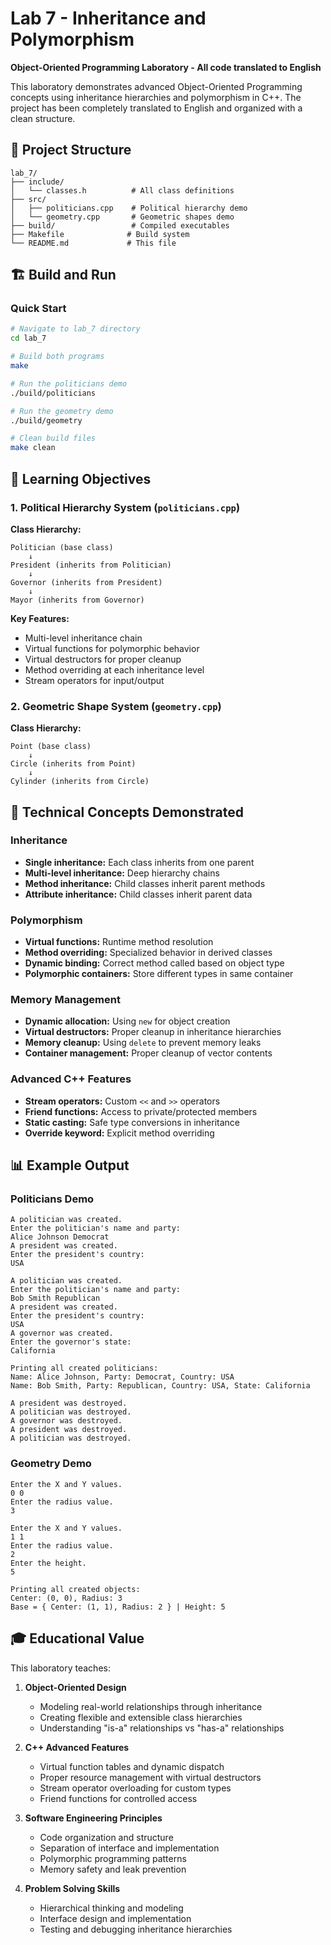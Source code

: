 # Lab 7 - Inheritance and Polymorphism

**Object-Oriented Programming Laboratory - All code translated to English**

This laboratory demonstrates advanced Object-Oriented Programming concepts using inheritance hierarchies and polymorphism in C++. The project has been completely translated to English and organized with a clean structure.

## 📁 Project Structure

```
lab_7/
├── include/
│   └── classes.h          # All class definitions
├── src/
│   ├── politicians.cpp    # Political hierarchy demo
│   └── geometry.cpp       # Geometric shapes demo
├── build/                 # Compiled executables
├── Makefile              # Build system
└── README.md             # This file
```

## 🏗️ Build and Run

### Quick Start
```bash
# Navigate to lab_7 directory
cd lab_7

# Build both programs
make

# Run the politicians demo
./build/politicians

# Run the geometry demo
./build/geometry

# Clean build files
make clean
```

## 🎯 Learning Objectives

### 1. Political Hierarchy System (`politicians.cpp`)

**Class Hierarchy:**
```
Politician (base class)
    ↓
President (inherits from Politician)
    ↓
Governor (inherits from President)
    ↓
Mayor (inherits from Governor)
```

**Key Features:**
- Multi-level inheritance chain
- Virtual functions for polymorphic behavior
- Virtual destructors for proper cleanup
- Method overriding at each inheritance level
- Stream operators for input/output

### 2. Geometric Shape System (`geometry.cpp`)

**Class Hierarchy:**
```
Point (base class)
    ↓
Circle (inherits from Point)
    ↓
Cylinder (inherits from Circle)
```

## 🔧 Technical Concepts Demonstrated

### Inheritance
- **Single inheritance:** Each class inherits from one parent
- **Multi-level inheritance:** Deep hierarchy chains
- **Method inheritance:** Child classes inherit parent methods
- **Attribute inheritance:** Child classes inherit parent data

### Polymorphism
- **Virtual functions:** Runtime method resolution
- **Method overriding:** Specialized behavior in derived classes
- **Dynamic binding:** Correct method called based on object type
- **Polymorphic containers:** Store different types in same container

### Memory Management
- **Dynamic allocation:** Using `new` for object creation
- **Virtual destructors:** Proper cleanup in inheritance hierarchies
- **Memory cleanup:** Using `delete` to prevent memory leaks
- **Container management:** Proper cleanup of vector contents

### Advanced C++ Features
- **Stream operators:** Custom `<<` and `>>` operators
- **Friend functions:** Access to private/protected members
- **Static casting:** Safe type conversions in inheritance
- **Override keyword:** Explicit method overriding

## 📊 Example Output

### Politicians Demo
```
A politician was created.
Enter the politician's name and party:
Alice Johnson Democrat
A president was created.
Enter the president's country:
USA

A politician was created.
Enter the politician's name and party:
Bob Smith Republican
A president was created.
Enter the president's country:
USA
A governor was created.
Enter the governor's state:
California

Printing all created politicians:
Name: Alice Johnson, Party: Democrat, Country: USA
Name: Bob Smith, Party: Republican, Country: USA, State: California

A president was destroyed.
A politician was destroyed.
A governor was destroyed.
A president was destroyed.
A politician was destroyed.
```

### Geometry Demo
```
Enter the X and Y values.
0 0
Enter the radius value.
3

Enter the X and Y values.
1 1
Enter the radius value.
2
Enter the height.
5

Printing all created objects:
Center: (0, 0), Radius: 3
Base = { Center: (1, 1), Radius: 2 } | Height: 5
```

## 🎓 Educational Value

This laboratory teaches:

1. **Object-Oriented Design**
   - Modeling real-world relationships through inheritance
   - Creating flexible and extensible class hierarchies
   - Understanding "is-a" relationships vs "has-a" relationships

2. **C++ Advanced Features**
   - Virtual function tables and dynamic dispatch
   - Proper resource management with virtual destructors
   - Stream operator overloading for custom types
   - Friend functions for controlled access

3. **Software Engineering Principles**
   - Code organization and structure
   - Separation of interface and implementation
   - Polymorphic programming patterns
   - Memory safety and leak prevention

4. **Problem Solving Skills**
   - Hierarchical thinking and modeling
   - Interface design and implementation
   - Testing and debugging inheritance hierarchies
